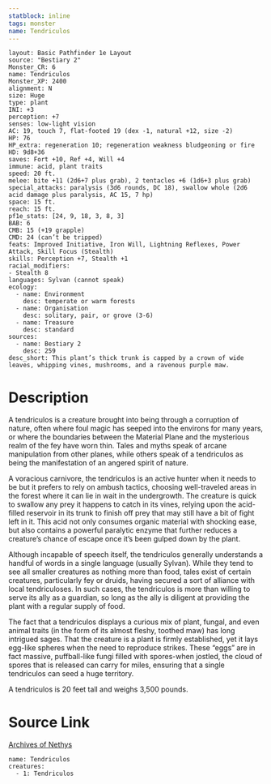 ```yaml
---
statblock: inline
tags: monster
name: Tendriculos
---
```

```statblock
layout: Basic Pathfinder 1e Layout
source: "Bestiary 2"
Monster_CR: 6
name: Tendriculos
Monster_XP: 2400
alignment: N
size: Huge
type: plant
INI: +3
perception: +7
senses: low-light vision
AC: 19, touch 7, flat-footed 19 (dex -1, natural +12, size -2)
HP: 76
HP_extra: regeneration 10; regeneration weakness bludgeoning or fire
HD: 9d8+36
saves: Fort +10, Ref +4, Will +4
immune: acid, plant traits
speed: 20 ft.
melee: bite +11 (2d6+7 plus grab), 2 tentacles +6 (1d6+3 plus grab)
special_attacks: paralysis (3d6 rounds, DC 18), swallow whole (2d6 acid damage plus paralysis, AC 15, 7 hp)
space: 15 ft.
reach: 15 ft.
pf1e_stats: [24, 9, 18, 3, 8, 3]
BAB: 6
CMB: 15 (+19 grapple)
CMD: 24 (can’t be tripped)
feats: Improved Initiative, Iron Will, Lightning Reflexes, Power Attack, Skill Focus (Stealth)
skills: Perception +7, Stealth +1
racial_modifiers:
- Stealth 8
languages: Sylvan (cannot speak)
ecology:
  - name: Environment
    desc: temperate or warm forests
  - name: Organisation
    desc: solitary, pair, or grove (3-6)
  - name: Treasure
    desc: standard
sources:
  - name: Bestiary 2
    desc: 259
desc_short: This plant’s thick trunk is capped by a crown of wide leaves, whipping vines, mushrooms, and a ravenous purple maw.
```
# Description
A tendriculos is a creature brought into being through a corruption of nature, often where foul magic has seeped into the environs for many years, or where the boundaries between the Material Plane and the mysterious realm of the fey have worn thin. Tales and myths speak of arcane manipulation from other planes, while others speak of a tendriculos as being the manifestation of an angered spirit of nature.

A voracious carnivore, the tendriculos is an active hunter when it needs to be but it prefers to rely on ambush tactics, choosing well-traveled areas in the forest where it can lie in wait in the undergrowth. The creature is quick to swallow any prey it happens to catch in its vines, relying upon the acid-filled reservoir in its trunk to finish off prey that may still have a bit of fight left in it. This acid not only consumes organic material with shocking ease, but also contains a powerful paralytic enzyme that further reduces a creature’s chance of escape once it’s been gulped down by the plant.

Although incapable of speech itself, the tendriculos generally understands a handful of words in a single language (usually Sylvan). While they tend to see all smaller creatures as nothing more than food, tales exist of certain creatures, particularly fey or druids, having secured a sort of alliance with local tendriculoses. In such cases, the tendriculos is more than willing to serve its ally as a guardian, so long as the ally is diligent at providing the plant with a regular supply of food.

The fact that a tendriculos displays a curious mix of plant, fungal, and even animal traits (in the form of its almost fleshy, toothed maw) has long intrigued sages. That the creature is a plant is firmly established, yet it lays egg-like spheres when the need to reproduce strikes. These “eggs” are in fact massive, puffball-like fungi filled with spores-when jostled, the cloud of spores that is released can carry for miles, ensuring that a single tendriculos can seed a huge territory.

A tendriculos is 20 feet tall and weighs 3,500 pounds.
# Source Link
[Archives of Nethys](https://aonprd.com/MonsterDisplay.aspx?ItemName=Tendriculos)
```encounter-table
name: Tendriculos
creatures:
  - 1: Tendriculos
```
